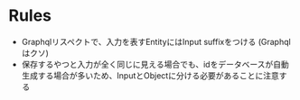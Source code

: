 # Rules

- Graphqlリスペクトで、入力を表すEntityにはInput suffixをつける (Graphqlはクソ)
- 保存するやつと入力が全く同じに見える場合でも、idをデータベースが自動生成する場合が多いため、InputとObjectに分ける必要があることに注意する
